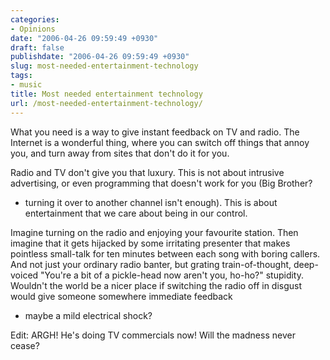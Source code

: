 ```yaml
---
categories:
- Opinions
date: "2006-04-26 09:59:49 +0930"
draft: false
publishdate: "2006-04-26 09:59:49 +0930"
slug: most-needed-entertainment-technology
tags:
- music
title: Most needed entertainment technology
url: /most-needed-entertainment-technology/
---
```

What you need is a way to give instant feedback on TV and radio. The
Internet is a wonderful thing, where you can switch off things that
annoy you, and turn away from sites that don't do it for you.

Radio and TV don't give you that luxury. This is not about intrusive
advertising, or even programming that doesn't work for you (Big Brother?
- turning it over to another channel isn't enough). This is about
entertainment that we care about being in our control.

Imagine turning on the radio and enjoying your favourite station. Then
imagine that it gets hijacked by some irritating presenter that makes
pointless small-talk for ten minutes between each song with boring
callers. And not just your ordinary radio banter, but grating
train-of-thought, deep-voiced "You're a bit of a pickle-head now aren't
you, ho-ho?" stupidity. Wouldn't the world be a nicer place if switching
the radio off in disgust would give someone somewhere immediate feedback
- maybe a mild electrical shock?

Edit: ARGH! He's doing TV commercials now! Will the madness never cease?